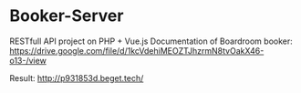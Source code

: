 # Booker-Server

RESTfull API project on PHP + Vue.js
Documentation of Boardroom booker: https://drive.google.com/file/d/1kcVdehiMEOZTJhzrmN8tvOakX46-o13-/view


Result: http://p931853d.beget.tech/
